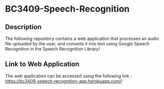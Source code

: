 # BC3409-Speech-Recognition
 
## Description
The following repository contains a web application that processes an audio file uploaded by the user, and converts it into text using Google Speech Recognition in the Speech Recognition Library!

## Link to Web Application
The web application can be accessed using the following link - https://bc3409-speech-recognition-app.herokuapp.com/!